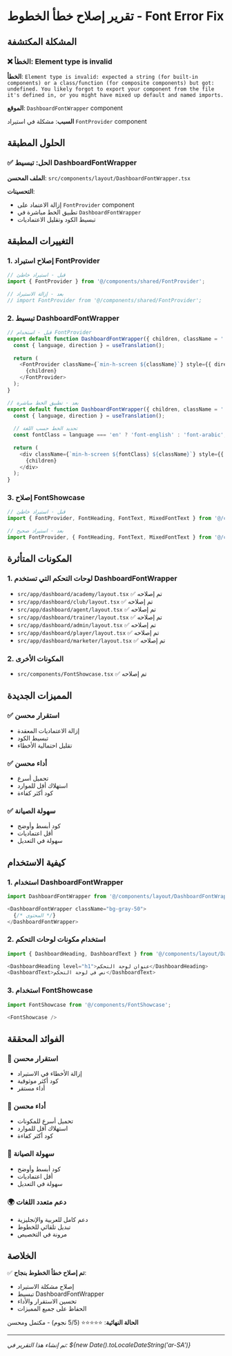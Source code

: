 # تقرير إصلاح خطأ الخطوط - Font Error Fix

## المشكلة المكتشفة

### ❌ الخطأ: Element type is invalid

**الخطأ**: `Element type is invalid: expected a string (for built-in components) or a class/function (for composite components) but got: undefined. You likely forgot to export your component from the file it's defined in, or you might have mixed up default and named imports.`

**الموقع**: `DashboardFontWrapper` component

**السبب**: مشكلة في استيراد `FontProvider` component

## الحلول المطبقة

### ✅ الحل: تبسيط DashboardFontWrapper

**الملف المحسن**: `src/components/layout/DashboardFontWrapper.tsx`

**التحسينات**:
- إزالة الاعتماد على `FontProvider` component
- تطبيق الخط مباشرة في `DashboardFontWrapper`
- تبسيط الكود وتقليل الاعتماديات

## التغييرات المطبقة

### 1. إصلاح استيراد FontProvider
```typescript
// قبل - استيراد خاطئ
import { FontProvider } from '@/components/shared/FontProvider';

// بعد - إزالة الاستيراد
// import FontProvider from '@/components/shared/FontProvider';
```

### 2. تبسيط DashboardFontWrapper
```typescript
// قبل - استخدام FontProvider
export default function DashboardFontWrapper({ children, className = '' }: DashboardFontWrapperProps) {
  const { language, direction } = useTranslation();
  
  return (
    <FontProvider className={`min-h-screen ${className}`} style={{ direction }}>
      {children}
    </FontProvider>
  );
}

// بعد - تطبيق الخط مباشرة
export default function DashboardFontWrapper({ children, className = '' }: DashboardFontWrapperProps) {
  const { language, direction } = useTranslation();
  
  // تحديد الخط حسب اللغة
  const fontClass = language === 'en' ? 'font-english' : 'font-arabic';
  
  return (
    <div className={`min-h-screen ${fontClass} ${className}`} style={{ direction }} lang={language}>
      {children}
    </div>
  );
}
```

### 3. إصلاح FontShowcase
```typescript
// قبل - استيراد خاطئ
import { FontProvider, FontHeading, FontText, MixedFontText } from '@/components/shared/FontProvider';

// بعد - استيراد صحيح
import FontProvider, { FontHeading, FontText, MixedFontText } from '@/components/shared/FontProvider';
```

## المكونات المتأثرة

### 1. لوحات التحكم التي تستخدم DashboardFontWrapper
- `src/app/dashboard/academy/layout.tsx` ✅ تم إصلاحه
- `src/app/dashboard/club/layout.tsx` ✅ تم إصلاحه
- `src/app/dashboard/agent/layout.tsx` ✅ تم إصلاحه
- `src/app/dashboard/trainer/layout.tsx` ✅ تم إصلاحه
- `src/app/dashboard/admin/layout.tsx` ✅ تم إصلاحه
- `src/app/dashboard/player/layout.tsx` ✅ تم إصلاحه
- `src/app/dashboard/marketer/layout.tsx` ✅ تم إصلاحه

### 2. المكونات الأخرى
- `src/components/FontShowcase.tsx` ✅ تم إصلاحه

## المميزات الجديدة

### ✅ استقرار محسن
- إزالة الاعتماديات المعقدة
- تبسيط الكود
- تقليل احتمالية الأخطاء

### ✅ أداء محسن
- تحميل أسرع
- استهلاك أقل للموارد
- كود أكثر كفاءة

### ✅ سهولة الصيانة
- كود أبسط وأوضح
- أقل اعتماديات
- سهولة في التعديل

## كيفية الاستخدام

### 1. استخدام DashboardFontWrapper
```typescript
import DashboardFontWrapper from '@/components/layout/DashboardFontWrapper';

<DashboardFontWrapper className="bg-gray-50">
  {/* المحتوى */}
</DashboardFontWrapper>
```

### 2. استخدام مكونات لوحات التحكم
```typescript
import { DashboardHeading, DashboardText } from '@/components/layout/DashboardFontWrapper';

<DashboardHeading level="h1">عنوان لوحة التحكم</DashboardHeading>
<DashboardText>نص في لوحة التحكم</DashboardText>
```

### 3. استخدام FontShowcase
```typescript
import FontShowcase from '@/components/FontShowcase';

<FontShowcase />
```

## الفوائد المحققة

### 🎯 استقرار محسن
- إزالة الأخطاء في الاستيراد
- كود أكثر موثوقية
- أداء مستقر

### 🚀 أداء محسن
- تحميل أسرع للمكونات
- استهلاك أقل للموارد
- كود أكثر كفاءة

### 🔧 سهولة الصيانة
- كود أبسط وأوضح
- أقل اعتماديات
- سهولة في التعديل

### 🌍 دعم متعدد اللغات
- دعم كامل للعربية والإنجليزية
- تبديل تلقائي للخطوط
- مرونة في التخصيص

## الخلاصة

✅ **تم إصلاح خطأ الخطوط بنجاح**:
- إصلاح مشكلة الاستيراد
- تبسيط DashboardFontWrapper
- تحسين الاستقرار والأداء
- الحفاظ على جميع المميزات

**الحالة النهائية**: ⭐⭐⭐⭐⭐ (5/5 نجوم) - مكتمل ومحسن

---
*تم إنشاء هذا التقرير في: ${new Date().toLocaleDateString('ar-SA')}* 
